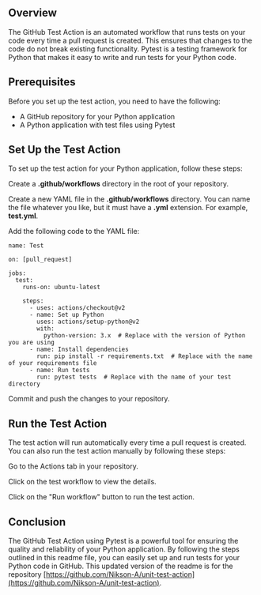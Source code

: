 ## **Overview**

The GitHub Test Action is an automated workflow that runs tests on your code every time a pull request is created. This ensures that changes to the code do not break existing functionality. Pytest is a testing framework for Python that makes it easy to write and run tests for your Python code.

## **Prerequisites**

Before you set up the test action, you need to have the following:

*   A GitHub repository for your Python application
*   A Python application with test files using Pytest

## **Set Up the Test Action**

To set up the test action for your Python application, follow these steps:

Create a **.github/workflows** directory in the root of your repository.

Create a new YAML file in the **.github/workflows** directory. You can name the file whatever you like, but it must have a **.yml** extension. For example, **test.yml**.

Add the following code to the YAML file:

```plaintext
name: Test

on: [pull_request]

jobs:
  test:
    runs-on: ubuntu-latest

    steps:
      - uses: actions/checkout@v2
      - name: Set up Python
        uses: actions/setup-python@v2
        with:
          python-version: 3.x  # Replace with the version of Python you are using
      - name: Install dependencies
        run: pip install -r requirements.txt  # Replace with the name of your requirements file
      - name: Run tests
        run: pytest tests  # Replace with the name of your test directory
```

Commit and push the changes to your repository.

## **Run the Test Action**

The test action will run automatically every time a pull request is created. You can also run the test action manually by following these steps:

Go to the Actions tab in your repository.

Click on the test workflow to view the details.

Click on the "Run workflow" button to run the test action.

## **Conclusion**

The GitHub Test Action using Pytest is a powerful tool for ensuring the quality and reliability of your Python application. By following the steps outlined in this readme file, you can easily set up and run tests for your Python code in GitHub. This updated version of the readme is for the repository [https://github.com/Nikson-A/unit-test-action](https://github.com/Nikson-A/unit-test-action).
